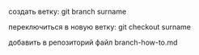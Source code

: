 создать ветку: git branch surname

переключиться в новую ветку: git checkout surname

добавить в репозиторий файл branch-how-to.md
